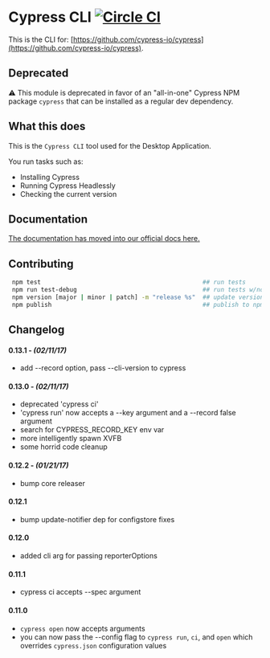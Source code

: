 # Cypress CLI [![Circle CI](https://circleci.com/gh/cypress-io/cypress-cli.svg?style=shield)](https://circleci.com/gh/cypress-io/cypress-cli)

This is the CLI for: [https://github.com/cypress-io/cypress](https://github.com/cypress-io/cypress).

## Deprecated

⚠️ This module is deprecated in favor of an "all-in-one" Cypress NPM package
`cypress` that can be installed as a regular dev dependency.

## What this does

This is the `Cypress CLI` tool used for the Desktop Application.

You run tasks such as:

- Installing Cypress
- Running Cypress Headlessly
- Checking the current version

## Documentation

[The documentation has moved into our official docs here.](https://on.cypress.io/cli)

## Contributing

```bash
 npm test                                             ## run tests
 npm run test-debug                                   ## run tests w/node inspector
 npm version [major | minor | patch] -m "release %s"  ## update version
 npm publish                                          ## publish to npm
```

## Changelog

#### 0.13.1 - *(02/11/17)*
- add --record option, pass --cli-version to cypress

#### 0.13.0 - *(02/11/17)*
- deprecated 'cypress ci'
- 'cypress run' now accepts a --key argument and a --record false argument
- search for CYPRESS_RECORD_KEY env var
- more intelligently spawn XVFB
- some horrid code cleanup

#### 0.12.2 - *(01/21/17)*
- bump core releaser

#### 0.12.1
- bump update-notifier dep for configstore fixes

#### 0.12.0
- added cli arg for passing reporterOptions

#### 0.11.1
- cypress ci accepts --spec argument

#### 0.11.0
- `cypress open` now accepts arguments
- you can now pass the --config flag to `cypress run`, `ci`, and `open` which overrides `cypress.json` configuration values
